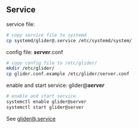 ## Service

service file:

```bash
# copy service file to systemd
cp systemd/glider@.service /etc/systemd/system/
```

config file: ***server***.conf
```bash
# copy config file to /etc/glider/
mkdir /etc/glider/
cp glider.conf.example /etc/glider/server.conf
```

enable and start service: glider@***server***
```bash
# enable and start service
systemctl enable glider@server
systemctl start glider@server
```
See [glider@.service](https://github.com/nadoo/glider/blob/master/systemd/glider%40.service)
